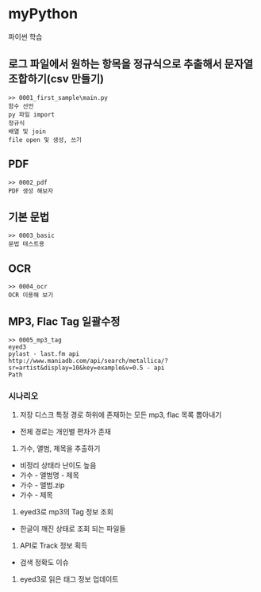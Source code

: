 # myPython

파이썬 학습

## 로그 파일에서 원하는 항목을 정규식으로 추출해서 문자열 조합하기(csv 만들기)

```
>> 0001_first_sample\main.py
함수 선언
py 파일 import
정규식
배열 및 join
file open 및 생성, 쓰기
```

## PDF

```
>> 0002_pdf
PDF 생성 해보자
```

## 기본 문법

```
>> 0003_basic
문법 테스트용
```

## OCR

```
>> 0004_ocr
OCR 이용해 보기
```

## MP3, Flac Tag 일괄수정

```
>> 0005_mp3_tag
eyed3
pylast - last.fm api
http://www.maniadb.com/api/search/metallica/?sr=artist&display=10&key=example&v=0.5 - api
Path
```

### 시나리오

1. 저장 디스크 특정 경로 하위에 존재하는 모든 mp3, flac 목록 뽑아내기

-   전체 경로는 개인별 편차가 존재

1. 가수, 앨범, 제목을 추출하기

-   비정리 상태라 난이도 높음
-   가수 - 앨범명 - 제목
-   가수 - 앨범.zip
-   가수 - 제목

1. eyed3로 mp3의 Tag 정보 조회

-   한글이 깨진 상태로 조회 되는 파일들

1. API로 Track 정보 획득

-   검색 정확도 이슈

1. eyed3로 읽은 태그 정보 업데이트
